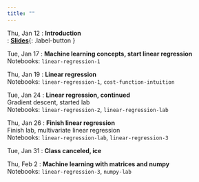 ```yaml
---
title: ""
---
```


Thu, Jan 12
: **Introduction**  
: [**Slides**](lectures/intro/ml-day1-slides.pdf){: .label-button } 

Tue, Jan 17
: **Machine learning concepts, start linear regression**  
  Notebooks: `linear-regression-1`

Thu, Jan 19
: **Linear regression**  
  Notebooks: `linear-regression-1`, `cost-function-intuition`

Tue, Jan 24
: **Linear regression, continued**  
  Gradient descent, started lab  
  Notebooks: `linear-regression-2`, `linear-regression-lab`
  
Thu, Jan 26
: **Finish linear regression**  
  Finish lab, multivariate linear regression  
  Notebooks:  `linear-regression-lab`, `linear-regression-3`
  
Tue, Jan 31
: **Class canceled, ice**

Thu, Feb 2
: **Machine learning with matrices and numpy**  
  Notebooks: `linear-regression-3`, `numpy-lab`

